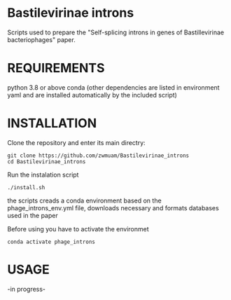 # Bastilevirinae introns
Scripts used to prepare the "Self-splicing introns in genes of Bastillevirinae bacteriophages" paper.

# REQUIREMENTS
python 3.8 or above
conda
(other dependencies are listed in environment yaml and are installed automatically by the included script)

# INSTALLATION
Clone the repository and enter its main directry:
```
git clone https://github.com/zwmuam/Bastilevirinae_introns
cd Bastilevirinae_introns
```

Run the instalation script
```
./install.sh
```
the scripts creads a conda environment based on the phage_introns_env.yml file,
downloads necessary and formats databases used in the paper

Before using you have to activate the environmet
```
conda activate phage_introns
```

# USAGE
-in progress-
